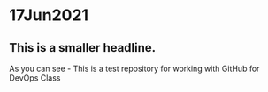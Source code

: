 # 17Jun2021

## This is a smaller headline.

As you can see - This is a test repository for working with GitHub for DevOps Class

